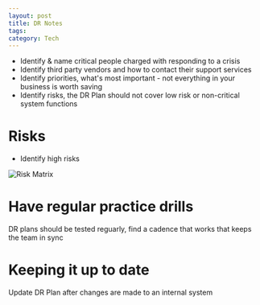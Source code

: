 ```yaml
---
layout: post
title: DR Notes
tags: 
category: Tech
---
```


* Identify & name critical people charged with responding to a crisis
* Identify third party vendors and how to contact their support services
* Identify priorities, what's most important - not everything in your business is worth saving  
* Identify risks, the DR Plan should not cover low risk or non-critical system functions

# Risks

* Identify high risks

<img class="img-responsive" alt="Risk Matrix" src="{{ site.url }}/assets/images/Risk-Matrix.jpg">

# Have regular practice drills

DR plans should be tested reguarly, find a cadence that works that keeps the team in sync

# Keeping it up to date

Update DR Plan after changes are made to an internal system


